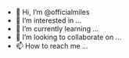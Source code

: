 - 👋 Hi, I’m @officialmiles
- 👀 I’m interested in ...
- 🌱 I’m currently learning ...
- 💞️ I’m looking to collaborate on ...
- 📫 How to reach me ...

<!---
officialmiles/officialmiles is a ✨ special ✨ repository because its `README.md` (this file) appears on your GitHub profile.
You can click the Preview link to take a look at your changes.
--->
